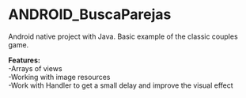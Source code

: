 # ANDROID_BuscaParejas
Android native project with Java. Basic example of the classic couples game.

<strong>Features:</strong><br/>
-Arrays of views<br/>
-Working with image resources<br/>
-Work with Handler to get a small delay and improve the visual effect<br/>
